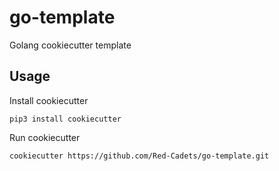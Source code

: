 # go-template
Golang cookiecutter template

## Usage
Install cookiecutter
```
pip3 install cookiecutter
```

Run cookiecutter
```
cookiecutter https://github.com/Red-Cadets/go-template.git
```
